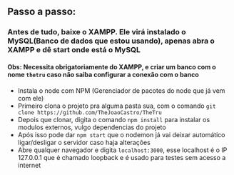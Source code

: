 ## Passo a passo:
### Antes de tudo, baixe o XAMPP. Ele virá instalado o MySQL(Banco de dados que estou usando), apenas abra o XAMPP e dê start onde está o MySQL
#### Obs: Necessita obrigatoriamente do XAMPP, e criar um banco com o nome ``thetru`` caso não saiba configurar a conexão com o banco
- Instala o node com NPM (Gerenciador de pacotes do node que já vem com ele)
- Primeiro clona o projeto pra alguma pasta sua, com o comando ``git clone https://github.com/TheJoaoCastro/TheTru``
- Depois que clonar, digita o comando ``npm install`` para instalar os modulos externos, vulgo dependencias do projeto
- Após isso pode dar ``npm start`` que o nodemon já vai deixar automático ligar/desligar o servidor caso haja alterações
- Abre qualquer navegador e digita ``localhost:3000``, esse localhost é o IP 127.0.0.1 que é chamado loopback e é usado para testes sem acesso a internet

